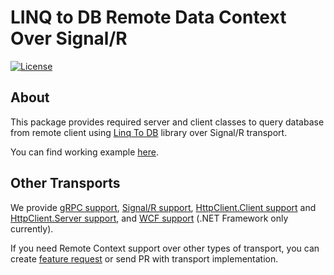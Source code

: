 # LINQ to DB Remote Data Context Over Signal/R<!-- omit in toc -->

[![License](https://img.shields.io/github/license/linq2db/linq2db)](MIT-LICENSE.txt)

## About

This package provides required server and client classes to query database from remote client using [Linq To DB](https://github.com/linq2db/linq2db) library over Signal/R transport.

You can find working example [here](https://github.com/linq2db/linq2db/tree/master/Examples\Remote\SignalR).

## Other Transports

We provide
[gRPC support](https://www.nuget.org/packages/linq2db.Remote.gRPC),
[Signal/R support](https://www.nuget.org/packages/linq2db.Remote.SignalR),
[HttpClient.Client support](https://www.nuget.org/packages/linq2db.Remote.HttpClient.Client) and
[HttpClient.Server support](https://www.nuget.org/packages/linq2db.Remote.HttpClient.Server),
and [WCF support](https://www.nuget.org/packages/linq2db.Remote.Wcf) (.NET Framework only currently).

If you need Remote Context support over other types of transport, you can create [feature request](https://github.com/linq2db/linq2db/issues/new) or send PR with transport implementation.
